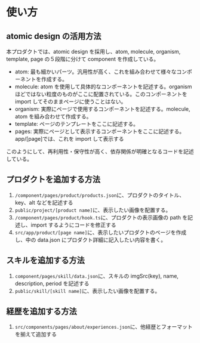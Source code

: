 # 使い方

## atomic design の活用方法

本プロダクトでは、atomic design を採用し、atom, molecule, organism, template, page の５段階に分けて component を作成している。

- atom: 最も細かいパーツ。汎用性が高く、これを組み合わせて様々なコンポーネントを作成する。
- molecule: atom を使用して具体的なコンポーネントを記述する。organism ほどではない粒度のものがここに配置されている。このコンポーネントを import してそのままページに使うことはない。
- organism: 実際にページで使用するコンポーネントを記述する。molecule, atom を組み合わせて作成する。
- template: ページのテンプレートをここに記述する。
- pages: 実際にページとして表示するコンポーネントをここに記述する。app/[page]では、これを import して表示する

このようにして、再利用性・保守性が高く、依存関係が明確となるコードを記述している。

## プロダクトを追加する方法

1. `/component/pages/product/products.json`に、プロダクトのタイトル、key、alt などを記述する
2. `public/project/[product name]`に、表示したい画像を配置する。
3. `/component/pages/product/hook.ts`に、プロダクトの表示画像の path を記述し、import するようにコードを修正する
4. `src/app/product/[page name]`に、表示したいプロダクトのページを作成し、中の data.json にプロダクト詳細に記入したい内容を書く。

## スキルを追加する方法

1. `component/pages/skill/data.json`に、スキルの imgSrc(key), name, description, period を記述する
2. `public/skill/[skill name]`に、表示したい画像を配置する。

## 経歴を追加する方法

1. `src/components/pages/about/experiences.json`に、他経歴とフォーマットを揃えて追加する
